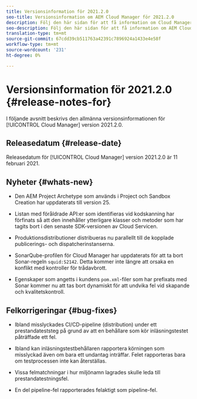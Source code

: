 ```yaml
---
title: Versionsinformation för 2021.2.0
seo-title: Versionsinformation om AEM Cloud Manager för 2021.2.0
description: Följ den här sidan för att få information om Cloud Manager version 2021.2.0
seo-description: Följ den här sidan för att få information om AEM Cloud Manager version 2021.2.0
translation-type: tm+mt
source-git-commit: 67cdd39cb511763a42391c7896924a1433e4e58f
workflow-type: tm+mt
source-wordcount: '231'
ht-degree: 0%

---
```


# Versionsinformation för 2021.2.0 {#release-notes-for}

I följande avsnitt beskrivs den allmänna versionsinformationen för [!UICONTROL Cloud Manager] version 2021.2.0.

## Releasedatum {#release-date}

Releasedatum för [!UICONTROL Cloud Manager] version 2021.2.0 är 11 februari 2021.

## Nyheter {#whats-new}

* Den AEM Project Archetype som används i Project och Sandbox Creation har uppdaterats till version 25.

* Listan med föråldrade API:er som identifieras vid kodskanning har förfinats så att den innehåller ytterligare klasser och metoder som har tagits bort i den senaste SDK-versionen av Cloud Servicen.

* Produktionsdistributioner distribueras nu parallellt till de kopplade publicerings- och dispatcherinstanserna.

* SonarQube-profilen för Cloud Manager har uppdaterats för att ta bort Sonar-regeln `squid:S2142`. Detta kommer inte längre att orsaka en konflikt med kontroller för trådavbrott.

* Egenskaper som angetts i kundens `pom.xml`-filer som har prefixats med Sonar kommer nu att tas bort dynamiskt för att undvika fel vid skapande och kvalitetskontroll.

## Felkorrigeringar {#bug-fixes}

* Ibland misslyckades CI/CD-pipeline (distribution) under ett prestandateststeg på grund av att en behållare som kör inläsningstestet påträffade ett fel.

* Ibland kan inläsningstestbehållaren rapportera körningen som misslyckad även om bara ett undantag inträffar. Felet rapporteras bara om testprocessen inte kan återställas.

* Vissa felmatchningar i hur miljönamn lagrades skulle leda till prestandatestningsfel.

* En del pipeline-fel rapporterades felaktigt som pipeline-fel.